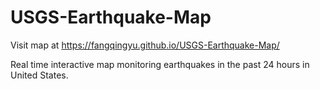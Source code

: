 # USGS-Earthquake-Map

Visit map at https://fangqingyu.github.io/USGS-Earthquake-Map/

Real time interactive map monitoring earthquakes in the past 24 hours in United States.
